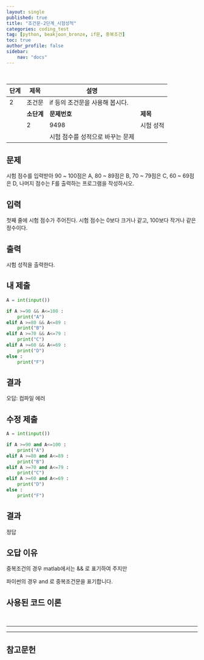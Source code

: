 ```yaml
---
layout: single
published: true
title: "조건문-2단계_시험성적"
categories: coding_test
tag: [python, beakjoon_bronze, if문, 중복조건]
toc: true
author_profile: false
sidebar:
    nav: "docs"
---
```


<br>

| 단계  | 제목      | 설명                  |        |
| --- | ------- | ------------------- | ------ |
| 2   | 조건문     | if 등의 조건문을 사용해 봅시다. |        |
|     | **소단계** | **문제번호**            | **제목** |
|     | 2       | 9498                | 시험 성적  |
|     |         | 시험 점수를 성적으로 바꾸는 문제  |        |

## 문제

시험 점수를 입력받아 90 ~ 100점은 A, 80 ~ 89점은 B, 70 ~ 79점은 C, 60 ~ 69점은 D, 나머지 점수는 F를 출력하는 프로그램을 작성하시오.

## 입력

첫째 줄에 시험 점수가 주어진다. 시험 점수는 0보다 크거나 같고, 100보다 작거나 같은 정수이다.

## 출력

시험 성적을 출력한다.

## 내 제출

```python
A = int(input())

if A >=90 && A<=100 :
    print("A")
elif A >=80 && A<=89 :
    print("B")
elif A >=70 && A<=79 :
    print("C")
elif A >=60 && A<=69 :
    print("D")
else :
    print("F")
```

## 결과

오답:  컴파일 에러

## 수정 제출

```python
A = int(input())

if A >=90 and A<=100 :
    print("A")
elif A >=80 and A<=89 :
    print("B")
elif A >=70 and A<=79 :
    print("C")
elif A >=60 and A<=69 :
    print("D")
else :
    print("F")   
```

## 결과

정답

## 오답 이유

중복조건의 경우 matlab에서는 && 로 표기하여 주지만

파이썬의 경우 and 로 중복조건문을 표기합니다.

## 사용된 코드 이론

<br> 

---

---

## 참고문헌
